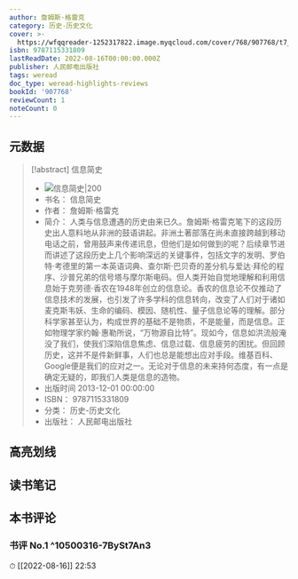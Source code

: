 ```yaml
---
author: 詹姆斯·格雷克
category: 历史-历史文化
cover: >-
  https://wfqqreader-1252317822.image.myqcloud.com/cover/768/907768/t7_907768.jpg
isbn: 9787115331809
lastReadDate: 2022-08-16T00:00:00.000Z
publisher: 人民邮电出版社
tags: weread
doc_type: weread-highlights-reviews
bookId: '907768'
reviewCount: 1
noteCount: 0
---
```


## 元数据

> [!abstract] 信息简史
> - ![ 信息简史|200](https://wfqqreader-1252317822.image.myqcloud.com/cover/768/907768/t7_907768.jpg)
> - 书名： 信息简史
> - 作者： 詹姆斯·格雷克
> - 简介： 人类与信息遭遇的历史由来已久。詹姆斯·格雷克笔下的这段历史出人意料地从非洲的鼓语讲起。非洲土著部落在尚未直接跨越到移动电话之前，曾用鼓声来传递讯息，但他们是如何做到的呢？后续章节进而讲述了这段历史上几个影响深远的关键事件，包括文字的发明、罗伯特·考德里的第一本英语词典、查尔斯·巴贝奇的差分机与爱达·拜伦的程序、沙普兄弟的信号塔与摩尔斯电码。但人类开始自觉地理解和利用信息始于克劳德·香农在1948年创立的信息论。香农的信息论不仅推动了信息技术的发展，也引发了许多学科的信息转向，改变了人们对于诸如麦克斯韦妖、生命的编码、模因、随机性、量子信息论等的理解。部分科学家甚至认为，构成世界的基础不是物质，不是能量，而是信息。正如物理学家约翰·惠勒所说，“万物源自比特”。现如今，信息如洪流般淹没了我们，使我们深陷信息焦虑、信息过载、信息疲劳的困扰。但回顾历史，这并不是件新鲜事，人们也总是能想出应对手段。维基百科、Google便是我们的应对之一。无论对于信息的未来持何态度，有一点是确定无疑的，即我们人类是信息的造物。
> - 出版时间 2013-12-01 00:00:00
> - ISBN： 9787115331809
> - 分类： 历史-历史文化
> - 出版社： 人民邮电出版社

## 高亮划线

## 读书笔记

## 本书评论

### 书评 No.1  ^10500316-7BySt7An3
⏱ [[2022-08-16]]  22:53


